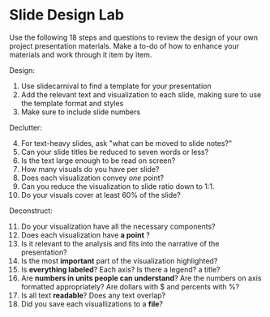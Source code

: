 # Slide Design Lab

Use the following 18 steps and questions to review the design of your own project presentation materials. Make a to-do of how to enhance your materials and work through it item by item. 

Design:

1. Use slidecarnival to find a template for your presentation
2. Add the relevant text and visualization to each slide, making sure to use the template format and styles
3. Make sure to include slide numbers

Declutter:

4. For text-heavy slides, ask "what can be moved to slide notes?"
5. Can your slide titles be reduced to seven words or less?
6. Is the text large enough to be read on screen?
7. How many visuals do you have per slide? 
8. Does each visualization convey *one* point? 
9. Can you reduce the visualization to slide ratio down to 1:1.
10. Do your visuals cover at least 60% of the slide?

Deconstruct:

11. Do your visualization have all the necessary components?
12. Does each visualization have **a point** ?
13. Is it relevant to the analysis and fits into the narrative of the presentation? 
14. Is the most **important** part of the visualization highlighted? 
15. Is **everything labeled**? Each axis? Is there a legend? a title? 
16. Are **numbers in units people can understand**? Are the numbers on axis formatted appropriately? Are dollars with $ and percents with %? 
17. Is all text **readable**? Does any text overlap? 
18. Did you save each visuallizations to a **file**? 

